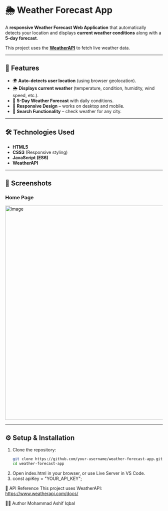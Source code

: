 # 🌦️ Weather Forecast App  

A **responsive Weather Forecast Web Application** that automatically detects your location and displays **current weather conditions** along with a **5-day forecast**.  

This project uses the **[WeatherAPI](https://www.weatherapi.com/)** to fetch live weather data.  

---

## 🚀 Features  

- 🌍 **Auto-detects user location** (using browser geolocation).  
- 🌦️ **Displays current weather** (temperature, condition, humidity, wind speed, etc.).  
- 📅 **5-Day Weather Forecast** with daily conditions.  
- 📱 **Responsive Design** – works on desktop and mobile.  
- 🔄 **Search Functionality** – check weather for any city.  

---

## 🛠️ Technologies Used  

- **HTML5**  
- **CSS3** (Responsive styling)  
- **JavaScript (ES6)**  
- **WeatherAPI**  

---

## 📸 Screenshots  

### Home Page  
<img width="957" height="685" alt="image" src="https://github.com/user-attachments/assets/1e0bc715-f6e5-4451-9c43-0ba2ee981343" />
 

---

## ⚙️ Setup & Installation  

1. Clone the repository:  
   ```bash
   git clone https://github.com/your-username/weather-forecast-app.git
   cd weather-forecast-app

2. Open index.html in your browser, or use Live Server in VS Code.
3. const apiKey = "YOUR_API_KEY";

📡 API Reference
This project uses WeatherAPI:
https://www.weatherapi.com/docs/

👨‍💻 Author
Mohammad Ashif Iqbal
